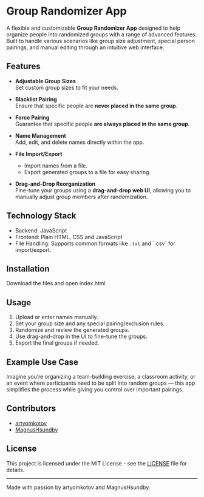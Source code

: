 # Group Randomizer App

A flexible and customizable **Group Randomizer App** designed to help organize people into randomized groups with a range of advanced features. Built to handle various scenarios like group size adjustment, special person pairings, and manual editing through an intuitive web interface.

## Features

- **Adjustable Group Sizes**  
  Set custom group sizes to fit your needs.
  
- **Blacklist Pairing**  
  Ensure that specific people are **never placed in the same group**.

- **Force Pairing**  
  Guarantee that specific people **are always placed in the same group**.

- **Name Management**  
  Add, edit, and delete names directly within the app.

- **File Import/Export**  
  - Import names from a file.
  - Export generated groups to a file for easy sharing.

- **Drag-and-Drop Reorganization**  
  Fine-tune your groups using a **drag-and-drop web UI**, allowing you to manually adjust group members after randomization.

## Technology Stack

- Backend: JavaScript
- Frontend: Plain HTML, CSS and JavaScript
- File Handling: Supports common formats like `.txt` and ˋ.csvˋ for import/export.

## Installation 

Download the files and open index.html

## Usage

1. Upload or enter names manually.
2. Set your group size and any special pairing/exclusion rules.
3. Randomize and review the generated groups.
4. Use drag-and-drop in the UI to fine-tune the groups.
5. Export the final groups if needed.

## Example Use Case

Imagine you’re organizing a team-building exercise, a classroom activity, or an event where participants need to be split into random groups — this app simplifies the process while giving you control over important pairings.

## Contributors

- [artyomkotov](https://github.com/artyomkotov)
- [MagnusHsundby](https://github.com/MagnusHsundby)

## License

This project is licensed under the MIT License - see the [LICENSE](LICENSE) file for details.

---

Made with passion by artyomkotov and MagnusHsundby.
